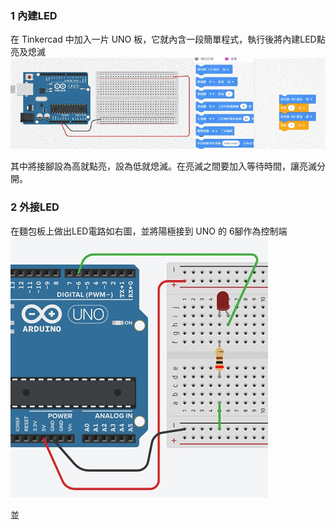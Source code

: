 ### 1 內建LED
在 Tinkercad 中加入一片 UNO 板，它就內含一段簡單程式，執行後將內建LED點亮及熄滅
![1.jpg](1.jpg)

其中將接腳設為高就點亮，設為低就熄滅。在亮滅之間要加入等待時間，讓亮滅分開。

### 2 外接LED
在麵包板上做出LED電路如右圖，並將陽極接到 UNO 的 6腳作為控制端
![2.jpg](2.jpg)

並

